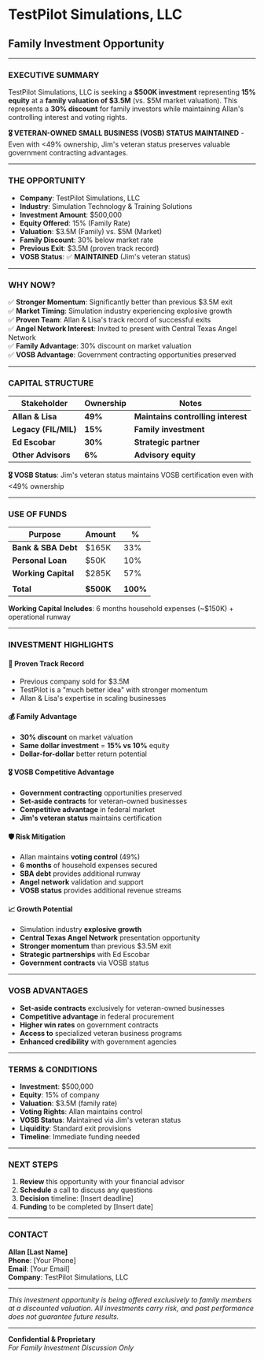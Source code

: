 # TestPilot Simulations, LLC
## Family Investment Opportunity

---

### **EXECUTIVE SUMMARY**
TestPilot Simulations, LLC is seeking a **$500K investment** representing **15% equity** at a **family valuation of $3.5M** (vs. $5M market valuation). This represents a **30% discount** for family investors while maintaining Allan's controlling interest and voting rights.

**🎖️ VETERAN-OWNED SMALL BUSINESS (VOSB) STATUS MAINTAINED** - Even with <49% ownership, Jim's veteran status preserves valuable government contracting advantages.

---

### **THE OPPORTUNITY**
- **Company**: TestPilot Simulations, LLC
- **Industry**: Simulation Technology & Training Solutions
- **Investment Amount**: $500,000
- **Equity Offered**: 15% (Family Rate)
- **Valuation**: $3.5M (Family) vs. $5M (Market)
- **Family Discount**: 30% below market rate
- **Previous Exit**: $3.5M (proven track record)
- **VOSB Status**: ✅ **MAINTAINED** (Jim's veteran status)

---

### **WHY NOW?**
✅ **Stronger Momentum**: Significantly better than previous $3.5M exit  
✅ **Market Timing**: Simulation industry experiencing explosive growth  
✅ **Proven Team**: Allan & Lisa's track record of successful exits  
✅ **Angel Network Interest**: Invited to present with Central Texas Angel Network  
✅ **Family Advantage**: 30% discount on market valuation  
✅ **VOSB Advantage**: Government contracting opportunities preserved  

---

### **CAPITAL STRUCTURE**
| Stakeholder | Ownership | Notes |
|-------------|-----------|-------|
| **Allan & Lisa** | **49%** | **Maintains controlling interest** |
| **Legacy (FIL/MIL)** | **15%** | **Family investment** |
| **Ed Escobar** | **30%** | **Strategic partner** |
| **Other Advisors** | **6%** | **Advisory equity** |

**🎖️ VOSB Status**: Jim's veteran status maintains VOSB certification even with <49% ownership

---

### **USE OF FUNDS**
| Purpose | Amount | % |
|---------|--------|---|
| **Bank & SBA Debt** | $165K | 33% |
| **Personal Loan** | $50K | 10% |
| **Working Capital** | $285K | 57% |
| | | |
| **Total** | **$500K** | **100%** |

**Working Capital Includes**: 6 months household expenses (~$150K) + operational runway

---

### **INVESTMENT HIGHLIGHTS**

#### **🎯 Proven Track Record**
- Previous company sold for $3.5M
- TestPilot is a "much better idea" with stronger momentum
- Allan & Lisa's expertise in scaling businesses

#### **💰 Family Advantage**
- **30% discount** on market valuation
- **Same dollar investment** = **15% vs 10%** equity
- **Dollar-for-dollar** better return potential

#### **🎖️ VOSB Competitive Advantage**
- **Government contracting** opportunities preserved
- **Set-aside contracts** for veteran-owned businesses
- **Competitive advantage** in federal market
- **Jim's veteran status** maintains certification

#### **🛡️ Risk Mitigation**
- Allan maintains **voting control** (49%)
- **6 months** of household expenses secured
- **SBA debt** provides additional runway
- **Angel network** validation and support
- **VOSB status** provides additional revenue streams

#### **📈 Growth Potential**
- Simulation industry **explosive growth**
- **Central Texas Angel Network** presentation opportunity
- **Stronger momentum** than previous $3.5M exit
- **Strategic partnerships** with Ed Escobar
- **Government contracts** via VOSB status

---

### **VOSB ADVANTAGES**
- **Set-aside contracts** exclusively for veteran-owned businesses
- **Competitive advantage** in federal procurement
- **Higher win rates** on government contracts
- **Access to** specialized veteran business programs
- **Enhanced credibility** with government agencies

---

### **TERMS & CONDITIONS**
- **Investment**: $500,000
- **Equity**: 15% of company
- **Valuation**: $3.5M (family rate)
- **Voting Rights**: Allan maintains control
- **VOSB Status**: Maintained via Jim's veteran status
- **Liquidity**: Standard exit provisions
- **Timeline**: Immediate funding needed

---

### **NEXT STEPS**
1. **Review** this opportunity with your financial advisor
2. **Schedule** a call to discuss any questions
3. **Decision** timeline: [Insert deadline]
4. **Funding** to be completed by [Insert date]

---

### **CONTACT**
**Allan [Last Name]**  
**Phone**: [Your Phone]  
**Email**: [Your Email]  
**Company**: TestPilot Simulations, LLC  

---

*This investment opportunity is being offered exclusively to family members at a discounted valuation. All investments carry risk, and past performance does not guarantee future results.*

---

**Confidential & Proprietary**  
*For Family Investment Discussion Only*

